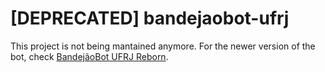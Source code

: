 # [DEPRECATED] bandejaobot-ufrj

This project is not being mantained anymore. For the newer version of the bot, check [BandejãoBot UFRJ Reborn](https://github.com/taiporto/bandejaobot-ufrj-reborn).

